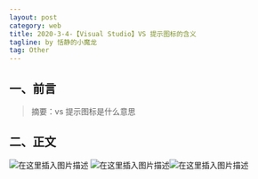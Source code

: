 ```yaml
---
layout: post
category: web
title: 2020-3-4-【Visual Studio】VS 提示图标的含义
tagline: by 恬静的小魔龙
tag: Other
---
```


## 一、前言
> 摘要：vs 提示图标是什么意思


## 二、正文
![在这里插入图片描述](https://img-blog.csdnimg.cn/20190404170350990.png?x-oss-process=image/watermark,type_ZmFuZ3poZW5naGVpdGk,shadow_10,text_aHR0cHM6Ly9ibG9nLmNzZG4ubmV0L3E3NjQ0MjQ1Njc=,size_16,color_FFFFFF,t_70)
![在这里插入图片描述](https://img-blog.csdnimg.cn/20190404170402158.png)![在这里插入图片描述](https://img-blog.csdnimg.cn/20190404170408746.png)
